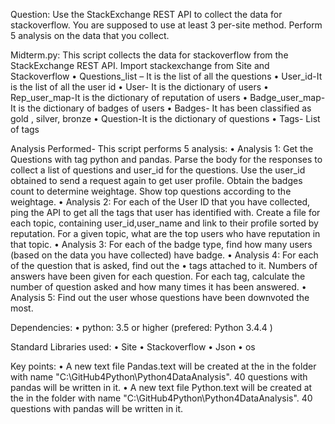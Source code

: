 Question:
Use the StackExchange REST API to collect the data for stackoverflow. You are supposed to use at least 3 per-site method. Perform 5 analysis on the data that you collect.

Midterm.py: This script collects the data for stackoverflow from the StackExchange REST API. Import stackexchange from Site and Stackoverflow 
•	Questions_list – It is the list of all the questions
•	User_id-It is the list of all the user id
•	User- It is the dictionary of users
•	Rep_user_map-It is the dictionary of reputation of users
•	Badge_user_map- It is the dictionary of badges of users
•	Badges- It has been classified as gold , silver, bronze
•	Question-It is the dictionary of questions
•	Tags- List of tags

Analysis Performed-
 This script performs 5 analysis:
•	Analysis 1: Get the Questions with tag python and pandas. Parse the body for the responses to collect a list of questions and user_id for the questions. Use the user_id obtained to send a request again to get user profile. Obtain the badges count to determine weightage. Show top questions according to the weightage.
•	Analysis 2: For each of the User ID that you have collected, ping the API to get all the tags that user has identified with. Create a file for each topic, containing user_id,user_name and link to their profile sorted by reputation. For a given topic, what are the top users who have reputation in that topic.
•	Analysis 3: For each of the badge type, find how many users (based on the data you have collected) have badge. 
•	Analysis 4: For each of the question that is asked, find out the
•	tags attached to it. Numbers of answers have been given for each question. For each tag, calculate the number of question asked and how many times it has been answered.
•	Analysis 5: Find out the user whose questions have been downvoted the most.

Dependencies:
•	python: 3.5 or higher (prefered: Python 3.4.4 )

Standard Libraries used:
•	Site
•	Stackoverflow
•	Json
•	os

Key points:
•	A new text file Pandas.text will be created at the in the folder with name "C:\GitHub4Python\Python4DataAnalysis". 40 questions with pandas will be written in it.
•	A new text file Python.text will be created at the in the folder with name "C:\GitHub4Python\Python4DataAnalysis". 40 questions with pandas will be written in it.


